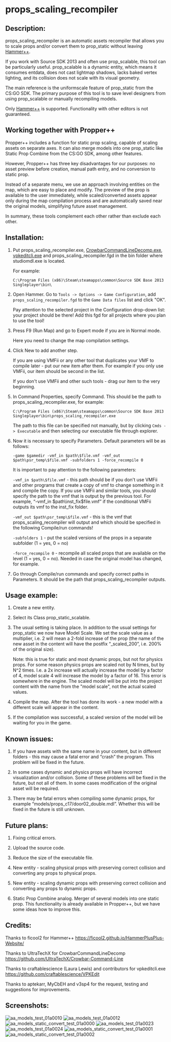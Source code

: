 # props_scaling_recompiler

## Description:
props_scaling_recompiler is an automatic assets recompiler that allows you to scale props and/or convert them to prop_static without leaving [Hammer++](https://ficool2.github.io/HammerPlusPlus-Website/).

If you work with Source SDK 2013 and often use prop_scalable, this tool can be particularly useful. prop_scalable is a dynamic entity, which means it consumes entdata, does not cast lightmap shadows, lacks baked vertex lighting, and its collision does not scale with its visual geometry.

The main reference is the uniformscale feature of prop_static from the CS:GO SDK.
The primary purpose of this tool is to save level designers from using prop_scalable or manually recompiling models.

Only [Hammer++](https://ficool2.github.io/HammerPlusPlus-Website/) is supported. Functionality with other editors is not guaranteed.


## Working together with Propper++
	
Propper++ includes a function for static prop scaling, capable of scaling assets on separate axes. It can also merge models into one prop_static like Static Prop Combine from the CS:GO SDK, among other features.

However, Propper++ has three key disadvantages for our purposes: no asset preview before creation, manual path entry, and no conversion to static prop.

Instead of a separate menu, we use an approach involving entities on the map, which are easy to place and modify. The preview of the prop is available to the user immediately, while scaled/converted assets appear only during the map compilation process and are automatically saved near the original models, simplifying future asset management.

In summary, these tools complement each other rather than exclude each other.


## Installation:
1. Put props_scaling_recompiler.exe, [CrowbarCommandLineDecomp.exe](https://github.com/UltraTechX/Crowbar-Command-Line), [vpkeditcli.exe](https://github.com/craftablescience/VPKEdit) and props_scaling_recompiler.fgd in the bin folder where studiomdl.exe is located.

   For example:

   `C:\Program Files (x86)\Steam\steamapps\common\Source SDK Base 2013 Singleplayer\bin\`

2. Open Hammer. Go to `Tools -> Options -> Game Configuration`, add `props_scaling_recompiler.fgd` to the `Game Data files` list and click "OK".

   Pay attention to the selected project in the Configuration drop-down list: your project should be there! Add this fgd for all projects where you plan to use the tool!

3. Press F9 (Run Map) and go to Expert mode if you are in Normal mode.

   Here you need to change the map compilation settings.

4. Click New to add another step.

   If you are using VMFii or any other tool that duplicates your VMF to compile later - put our new item after them. For example if you only use VMFii, our item should be second in the list.

   If you don't use VMFii and other such tools - drag our item to the very beginning.

5. In Command Properties, specify Command. This should be the path to props_scaling_recompiler.exe, for example:

   `C:\Program Files (x86)\Steam\steamapps\common\Source SDK Base 2013 Singleplayer\bin\props_scaling_recompiler.exe`

   The path to this file can be specified not manually, but by clicking `Cmds -> Executable` and then selecting our executable file through explorer.

6. Now it is necessary to specify Parameters. Default parameters will be as follows:

   `-game $gamedir -vmf_in $path\$file.vmf -vmf_out $path\psr_temp\$file.vmf -subfolders 1 -force_recompile 0`

   It is important to pay attention to the following parameters:

   `-vmf_in $path\$file.vmf` - this path should be if you don't use VMFii and other programs that create a copy of vmf to change something in it and compile the copy. If you use VMFii and similar tools, you should specify the path to the vmf that is output by the previous tool. For example, “-vmf_in $path\inst_fix\$file.vmf” if the conditional VMFii outputs its vmf to the inst_fix folder.

   `-vmf_out $path\psr_temp\$file.vmf` - this is the vmf that props_scaling_recompiler will output and which should be specified in the following Compile/run commands!

   `-subfolders 1` - put the scaled versions of the props in a separate subfolder (1 = yes, 0 = no)

   `-force_recompile 0` - recompile all scaled props that are available on the level (1 = yes, 0 = no). Needed in case the original model has changed, for example.

7. Go through Compile/run commands and specify correct paths in Parameters. It should be the path that props_scaling_recompiler outputs.

## Usage example:
1. Create a new entity.

2. Select its Class prop_static_scalable.

3. The usual setting is taking place. In addition to the usual settings for prop_static we now have Model Scale. We set the scale value as a multiplier, i.e. 2 will mean a 2-fold increase of the prop (the name of the new asset in the content will have the postfix “_scaled_200”, i.e. 200% of the original size).

   Note: this is true for static and most dynamic props, but not for physics props. For some reason physics props are scaled not by N times, but by N^2 times. I.e. a 2x increase will actually increase the model by a factor of 4, model scale 4 will increase the model by a factor of 16. This error is somewhere in the engine. The scaled model will be put into the project content with the name from the "model scale", not the actual scaled values.

4. Compile the map. After the tool has done its work - a new model with a different scale will appear in the content.

5. If the compilation was successful, a scaled version of the model will be waiting for you in the game.

## Known issues:
1. If you have assets with the same name in your content, but in different folders - this may cause a fatal error and “crash” the program. This problem will be fixed in the future.

2. In some cases dynamic and physics props will have incorrect visualization and/or collision. Some of these problems will be fixed in the future, but not all of them. In some cases modification of the original asset will be required.

3. There may be fatal errors when compiling some dynamic props, for example “models/props_c17/door02_double.mdl”. Whether this will be fixed in the future is still unknown.

## Future plans:

1. Fixing critical errors.

2. Upload the source code.

3. Reduce the size of the executable file.

4. New entity - scaling physical props with preserving correct collision and converting any props to physical props.

5. New entity - scaling dynamic props with preserving correct collision and converting any props to dynamic props.

6. Static Prop Combine analog. Merger of several models into one static prop. This functionality is already available in Propper++, but we have some ideas how to improve this.

## Credits:
Thanks to ficool2 for Hammer++ https://ficool2.github.io/HammerPlusPlus-Website/

Thanks to UltraTechX for CrowbarCommandLineDecomp https://github.com/UltraTechX/Crowbar-Command-Line

Thanks to craftablescience (Laura Lewis) and contributors for vpkeditcli.exe https://github.com/craftablescience/VPKEdit

Thanks to aptekarr, MyCbEH and v3sp4 for the request, testing and suggestions for improvements.

## Screenshots:
![aa_models_test_01a0010](https://github.com/user-attachments/assets/1ae07220-df59-400a-8475-413da770286a)
![aa_models_test_01a0012](https://github.com/user-attachments/assets/22eadadc-a277-4bfe-b950-b8d11488875f)
![aa_models_static_convert_test_01a0000](https://github.com/user-attachments/assets/16fee47e-0c88-40c0-af9a-2b0405bc2f0f)
![aa_models_test_01a0023](https://github.com/user-attachments/assets/c268c60e-950d-456a-9e8f-fdabf0e8ab8c)
![aa_models_test_01a0024](https://github.com/user-attachments/assets/f0112d88-b216-41e9-a001-3c1c5c3f4eeb)
![aa_models_static_convert_test_01a0001](https://github.com/user-attachments/assets/71b3443d-d184-45bc-b94c-795fa638877b)
![aa_models_static_convert_test_01a0002](https://github.com/user-attachments/assets/55faec14-3906-4771-9e30-d4b32298437d)

